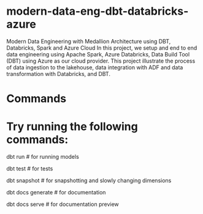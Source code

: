 # modern-data-eng-dbt-databricks-azure
Modern Data Engineering with Medallion Architecture using DBT, Databricks, Spark and Azure Cloud
In this project, we setup and end to end data engineering using Apache Spark, Azure Databricks, Data Build Tool (DBT) using Azure as our cloud provider. This project illustrate the process of data ingestion to the lakehouse, data integration with ADF and data transformation with Databricks, and DBT.
# Commands
# Try running the following commands:

dbt run # for running models

dbt test # for tests

dbt snapshot # for snapshotting and slowly changing dimensions

dbt docs generate # for documentation

dbt docs serve # for documentation preview
